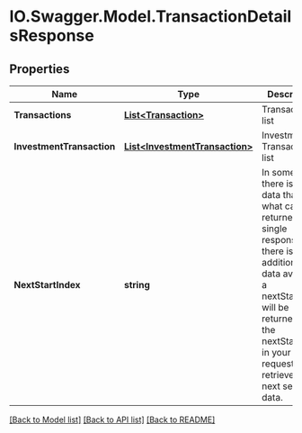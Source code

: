 # IO.Swagger.Model.TransactionDetailsResponse
## Properties

Name | Type | Description | Notes
------------ | ------------- | ------------- | -------------
**Transactions** | [**List&lt;Transaction&gt;**](Transaction.md) | Transactions list | [optional] 
**InvestmentTransaction** | [**List&lt;InvestmentTransaction&gt;**](InvestmentTransaction.md) | Investment Transactions list | [optional] 
**NextStartIndex** | **string** | In some cases there is more data than what can be returned in a single response. If there is additional data available a nextStartIndex will be returned. Pass the nextStartIndex in your next request to retrieve the next set of data. | [optional] 

[[Back to Model list]](../README.md#documentation-for-models) [[Back to API list]](../README.md#documentation-for-api-endpoints) [[Back to README]](../README.md)

